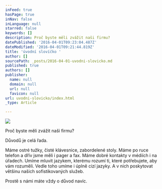 ```yaml
---
inFeed: true
hasPage: true
inNav: false
inLanguage: null
starred: false
keywords: []
description: Proč byste měli zvážit naši firmu?
datePublished: '2016-04-01T09:23:04.487Z'
dateModified: '2016-04-01T09:21:44.819Z'
title: 'úvodní slovíčko '
author: []
sourcePath: _posts/2016-04-01-uvodni-slovicko.md
published: true
authors: []
publisher:
  name: null
  domain: null
  url: null
  favicon: null
url: uvodni-slovicko/index.html
_type: Article

---
```

![](https://the-grid-user-content.s3-us-west-2.amazonaws.com/3624bd4b-953b-4837-95ee-2c0daac1cfe5.jpg)

Proč byste měli zvážit naši firmu?

Důvodů je celá řada.

Máme ostré tužky, čisté klávesnice, zabordelené stoly.  Máme po ruce telefon a dřív jsme měli i pager a fax. Máme dobré kontakty v médiích i na úřadech. Umíme mluvit jazykem, kterému rozumí ti, které potřebujete, aby vám rozuměli. Vedle toho umíme i úplně cizí jazyky. A v nich poskytovat většinu našich sofistikovaných služeb.

Prostě s námi máte vždy o důvod navíc.